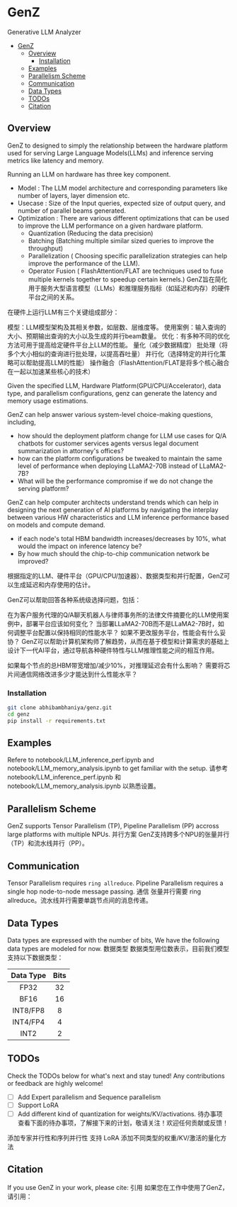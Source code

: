 # GenZ
Generative LLM Analyzer

- [GenZ](#genz)
  - [Overview](#overview)
    - [Installation](#installation)
  - [Examples](#examples)
  - [Parallelism Scheme](#parallelism-scheme)
  - [Communication](#communication)
  - [Data Types](#data-types)
  - [TODOs](#todos)
  - [Citation](#citation)

## Overview

GenZ to designed to simply the relationship between the hardware platform used for serving Large Language Models(LLMs) and inference serving metrics like latency and memory.

Running an LLM on hardware has three key component.
- Model : The LLM model architecture and corresponding parameters like number of layers, layer dimension etc.
- Usecase : Size of the Input queries, expected size of output query, and number of parallel beams generated.
- Optimization : There are various different optimizations that can be used to improve the LLM performance on a given hardware platform.
  - Quantization (Reducing the data precision)
  - Batching (Batching multiple similar sized queries to improve the throughput)
  - Parallelization ( Choosing specific parallelization strategies can help improve the performance of the LLM).
  - Operator Fusion ( FlashAttention/FLAT are techniques used to fuse multiple kernels together to speedup certain kernels.)
GenZ旨在简化用于服务大型语言模型（LLMs）和推理服务指标（如延迟和内存）的硬件平台之间的关系。

在硬件上运行LLM有三个关键组成部分：

模型：LLM模型架构及其相关参数，如层数、层维度等。
使用案例：输入查询的大小、预期输出查询的大小以及生成的并行beam数量。
优化：有多种不同的优化方法可用于提高给定硬件平台上LLM的性能。
量化（减少数据精度）
批处理（将多个大小相似的查询进行批处理，以提高吞吐量）
并行化（选择特定的并行化策略可以帮助提高LLM的性能）
操作融合（FlashAttention/FLAT是将多个核心融合在一起以加速某些核心的技术）


Given the specified LLM, Hardware Platform(GPU/CPU/Accelerator), data type, and parallelism configurations, genz can generate the latency and memory usage estimations.

GenZ can help answer various system-level choice-making questions, including,  
- how should the deployment platform change for LLM use cases for Q/A chatbots for customer services agents versus legal document summarization in attorney's offices? 
- how can the platform configurations be tweaked to maintain the same level of performance when deploying LLaMA2-70B instead of LLaMA2-7B?
- What will be the performance compromise if we do not change the serving platform?

GenZ can help computer architects understand trends which can help in designing the next generation of AI platforms by navigating the interplay between various HW characteristics and LLM inference performance based on models and compute demand. 
- if each node's total HBM bandwidth increases/decreases by 10\%, what would the impact on inference latency be? 
- By how much should the chip-to-chip communication network be improved? 
  
根据指定的LLM、硬件平台（GPU/CPU/加速器）、数据类型和并行配置，GenZ可以生成延迟和内存使用的估计。

GenZ可以帮助回答各种系统级选择问题，包括：

在为客户服务代理的Q/A聊天机器人与律师事务所的法律文件摘要化的LLM使用案例中，部署平台应该如何变化？
当部署LLaMA2-70B而不是LLaMA2-7B时，如何调整平台配置以保持相同的性能水平？
如果不更改服务平台，性能会有什么妥协？
GenZ可以帮助计算机架构师了解趋势，从而在基于模型和计算需求的基础上设计下一代AI平台，通过导航各种硬件特性与LLM推理性能之间的相互作用。

如果每个节点的总HBM带宽增加/减少10%，对推理延迟会有什么影响？
需要将芯片间通信网络改进多少才能达到什么性能水平？


### Installation

```sh
git clone abhibambhaniya/genz.git
cd genz
pip install -r requirements.txt
```

## Examples

Refere to notebook/LLM_inference_perf.ipynb and notebook/LLM_memory_analysis.ipynb to get familiar with the setup.
请参考 notebook/LLM_inference_perf.ipynb 和 notebook/LLM_memory_analysis.ipynb 以熟悉设置。



## Parallelism Scheme
GenZ supports Tensor Parallelism (TP), Pipeline Parallelism (PP) accross large platforms with multiple NPUs.
并行方案
GenZ支持跨多个NPU的张量并行（TP）和流水线并行（PP）。


## Communication
Tensor Parallelism requires `ring allreduce`. Pipeline Parallelism requires a single hop node-to-node message passing.
通信
张量并行需要 ring allreduce。流水线并行需要单跳节点间的消息传递。


## Data Types
Data types are expressed with the number of bits, We have the following data types are modeled for now.
数据类型
数据类型用位数表示，目前我们模型支持以下数据类型：


| Data Type | Bits |
|:---------:|:----:|
|    FP32   |  32  |
|    BF16   |  16  |
|  INT8/FP8 |   8  |
|  INT4/FP4 |   4  |
|    INT2   |   2  |

## TODOs
Check the TODOs below for what's next and stay tuned! Any contributions or feedback are highly welcome!

- [ ] Add Expert parallelism and Sequence parallelism
- [ ] Support LoRA
- [ ] Add different kind of quantization for weights/KV/activations.
待办事项
查看下面的待办事项，了解接下来的计划，敬请关注！欢迎任何贡献或反馈！

 添加专家并行性和序列并行性
 支持 LoRA
 添加不同类型的权重/KV/激活的量化方法



## Citation

If you use GenZ in your work, please cite:
引用
如果您在工作中使用了GenZ，请引用：

```

```

